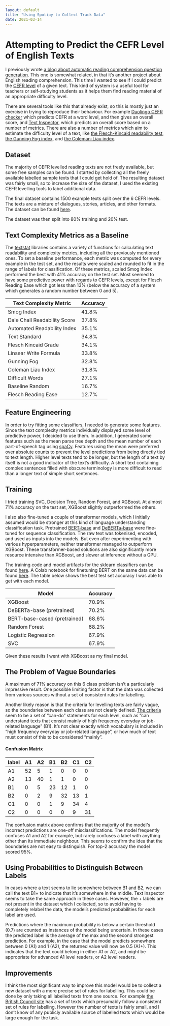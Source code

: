 ```yaml
---
layout: default
title: "Using Spotipy to Collect Track Data"
date: 2021-03-14
---
```


# Attempting to Predict the CEFR Level of English Texts

I previously wrote [a blog about automatic reading comprehension question generation](https://amontgomerie.github.io/2020/07/30/question-generator.html). This one is somewhat related, in that it’s another project about English reading comprehension. This time I wanted to see if I could predict the [CEFR level](https://en.wikipedia.org/wiki/Common_European_Framework_of_Reference_for_Languages) of a given text. This kind of system is a useful tool for teachers or self-studying students as it helps them find reading material of an appropriate difficulty level.

There are several tools like this that already exist, so this is mostly just an exercise in trying to reproduce their behaviour.  For example [Duolingo CEFR checker](https://cefr.duolingo.com/) which predicts CEFR at a word level, and then gives an overall score, and [Text Inspector](https://textinspector.com/), which predicts an overall score based on a number of metrics. There are also a number of metrics which aim to estimate the difficulty level of a text, like [the Flesch-Kincaid readability test](https://en.wikipedia.org/wiki/Flesch%E2%80%93Kincaid_readability_tests), [the Gunning Fog index](https://en.wikipedia.org/wiki/Gunning_fog_index), and [the Coleman-Liau index](https://en.wikipedia.org/wiki/Coleman%E2%80%93Liau_index).

## Dataset
The majority of CEFR levelled reading texts are not freely available, but some free samples can be found. I started by collecting all the freely available labelled sample texts that I could get hold of. The resulting dataset was fairly small, so to increase the size of the dataset, I used the existing CEFR levelling tools to label additional data.

The final dataset contains 1500 example texts split over the 6 CEFR levels. The texts are a mixture of dialogues, stories, articles, and other formats. The dataset can be found [here](https://github.com/AMontgomerie/CEFR-English-Level-Predictor/tree/main/data).

The dataset was then split into 80% training and 20% test.

## Text Complexity Metrics as a Baseline
The [textstat](https://pypi.org/project/textstat/) libraries contains a variety of functions for calculating text readability and complexity metrics, including all the previously mentioned ones. To set a baseline performance, each metric was computed for every example in the test set, and the results were scaled and rounded to fit in the range of labels for classification. Of these metrics, scaled Smog Index performed the best with 41% accuracy on the test set. Most seemed to have some predictive power with regards to CEFR levels, except for Flesch Reading Ease which got less than 13% (below the accuracy of a system which generates a random number between 0 and 5).

| Text Complexity Metric       | Accuracy |
|------------------------------|----------|
| Smog Index                   | 41.8%    | 
| Dale Chall Readability Score | 37.8%    | 
| Automated Readability Index  | 35.1%    | 
| Text Standard                | 34.8%    | 
| Flesch Kincaid Grade         | 34.1%    | 
| Linsear Write Formula        | 33.8%    | 
| Gunning Fog                  | 32.8%    |
| Coleman Liau Index           | 31.8%    | 
| Difficult Words              | 27.1%    |
| Baseline Random              | 16.7%    |
| Flesch Reading Ease          | 12.7%    |

## Feature Engineering

In order to try fitting some classifiers, I needed to generate some features. Since the text complexity metrics individually displayed some level of predictive power, I decided to use them. In addition, I generated some features such as the mean parse tree depth and the mean number of each part-of-speech tag using [spaCy](https://spacy.io/usage/linguistic-features/). Features using the mean were preferred over absolute counts to prevent the level predictions from being directly tied to text length. Higher level texts tend to be longer, but the length of a text by itself is not a good indicator of the text’s difficulty. A short text containing complex sentences filled with obscure terminology is more difficult to read than a longer text of simple short sentences. 

## Training

I tried training SVC, Decision Tree, Random Forest, and XGBoost. At almost 71% accuracy on the test set, XGBoost slightly outperformed the others.

I also also fine-tuned a couple of transformer models, which I initially assumed would be stronger at this kind of language understanding classification task. Pretrained [BERT-base](https://huggingface.co/bert-base-cased) and [DeBERTa-base](https://huggingface.co/microsoft/deberta-base) were fine-tuned for sequence classification. The raw text was tokenised, encoded, and used as inputs into the models. But even after experimenting with various hyperparameters, neither transformer managed to outperform XGBoost. These transformer-based solutions are also significantly more resource intensive than XGBoost, and slower at inference without a GPU.

The training code and model artifacts for the sklearn classifiers can be found [here](https://github.com/AMontgomerie/CEFR-English-Level-Predictor). A Colab notebook for finetuning BERT on the same data can be found [here](https://colab.research.google.com/drive/1rUQkjmr0fwJB_xDhafVXxveyBWex83Dz?usp=sharing). The table below shows the best test set accuracy I was able to get with each model.

| Model                     | Accuracy |
|---------------------------|----------|
| XGBoost                   | 70.9%    |
| DeBERTa-base (pretrained)   | 70.2%    |
| BERT-base-cased (pretrained)| 68.6%    |
| Random Forest             | 68.2%    |
| Logistic Regression       | 67.9%    |
| SVC                       | 67.9%    |

Given these results I went with XGBoost as my final model.

## The Problem of Vague Boundaries

A maximum of 71% accuracy on this 6 class problem isn’t a particularly impressive result. One possible limiting factor is that the data was collected from various sources without a set of consistent rules for labelling. 

Another likely reason is that the criteria for levelling texts are fairly vague, so the boundaries between each class are not clearly defined. [The criteria](https://rm.coe.int/CoERMPublicCommonSearchServices/DisplayDCTMContent?documentId=090000168045bb52) seem to be a set of “can-do” statements for each level, such as “can understand texts that consist mainly of high frequency everyday or job-related language” (B1). It’s not clear exactly which vocabulary is included in “high frequency everyday or job-related language”, or how much of text must consist of this to be considered “mainly”.

#### Confusion Matrix

| label | A1 | A2 | B1 | B2 | C1 | C2 |
|-------|----|----|----|----|----|----|
| A1    | 52 | 5  | 1  | 0  | 0  | 0  |
| A2    | 13 | 40 | 1  | 1  | 0  | 0  |
| B1    | 0  | 5  | 23 | 12 | 1  | 0  |
| B2    | 0  | 2  | 9  | 32 | 13 | 1  |
| C1    | 0  | 0  | 1  | 9  | 34 | 4  |
| C2    | 0  | 0  | 0  | 0  | 9  | 31 |

The confusion matrix above confirms that the majority of the model's incorrect predictions are one-off misclassifications. The model frequently confuses A1 and A2 for example, but rarely confuses a label with anything other than its immediate neighbour. This seems to confirm the idea that the boundaries are not easy to distinguish. For top-2 accuracy the model scored 95%.

## Using Probabilities to Distinguish Between Labels

In cases where a text seems to lie somewhere between B1 and B2, we can call the text B1+ to indicate that it’s somewhere in the middle. Text Inspector seems to take the same approach in these cases. However,  the + labels are not present in the dataset which I collected, so to avoid having to completely relabel the data, the model’s predicted probabilities for each label are used. 

Predictions where the maximum probability is below a certain threshold (0.7) are counted as instances of the model being uncertain. In these cases the predicted label is the average of the max and the second strongest prediction. For example, in the case that the model predicts somewhere between 0 (A1) and 1 (A2), the returned value will now be 0.5 (A1+). This indicates that the text could belong in either A1 or A2, and might be appropriate for advanced A1 level readers, or A2 level readers.

## Improvements

I think the most significant way to improve this model would be to collect a new dataset with a more precise set of rules for labelling. This could be done by only taking all labelled texts from one source. For example [the British Council site](https://learnenglish.britishcouncil.org/skills/reading/) has a set of texts which presumably follow a consistent set of rules for labelling. However the number of texts is fairly small, and I don’t know of any publicly available source of labelled texts which would be large enough for the task.